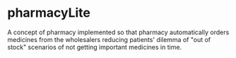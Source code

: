 # pharmacyLite
A concept of pharmacy implemented so that pharmacy automatically orders medicines from the wholesalers reducing patients' dilemma of "out of stock" scenarios of not getting important medicines in time.
